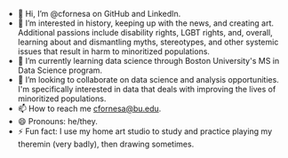 - 👋 Hi, I’m @cfornesa on GitHub and LinkedIn.
- 👀 I’m interested in history, keeping up with the news, and creating art.  Additional passions include disability rights, LGBT rights, and, overall, learning about and dismantling myths, stereotypes, and other systemic issues that result in harm to minoritized populations.
- 🌱 I’m currently learning data science through Boston University's MS in Data Science program.
- 💞️ I’m looking to collaborate on data science and analysis opportunities.  I'm specifically interested in data that deals with improving the lives of minoritized populations.
- 📫 How to reach me cfornesa@bu.edu.
- 😄 Pronouns: he/they.
- ⚡ Fun fact: I use my home art studio to study and practice playing my theremin (very badly), then drawing sometimes.

<!---
cfornesa/cfornesa is a ✨ special ✨ repository because its `README.md` (this file) appears on your GitHub profile.
You can click the Preview link to take a look at your changes.
--->
